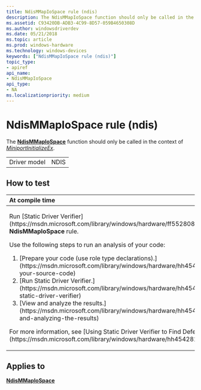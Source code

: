 ```yaml
---
title: NdisMMapIoSpace rule (ndis)
description: The NdisMMapIoSpace function should only be called in the context of MiniportInitializeEx.
ms.assetid: C93420DB-ADB3-4C99-8D57-059B4650308D
ms.author: windowsdriverdev
ms.date: 05/21/2018
ms.topic: article
ms.prod: windows-hardware
ms.technology: windows-devices
keywords: ["NdisMMapIoSpace rule (ndis)"]
topic_type:
- apiref
api_name:
- NdisMMapIoSpace
api_type:
- NA
ms.localizationpriority: medium
---
```


# NdisMMapIoSpace rule (ndis)


The [**NdisMMapIoSpace**](https://msdn.microsoft.com/library/windows/hardware/ff563613) function should only be called in the context of [*MiniportInitializeEx*](https://msdn.microsoft.com/library/windows/hardware/ff559389).

|              |      |
|--------------|------|
| Driver model | NDIS |

How to test
-----------

<table>
<colgroup>
<col width="100%" />
</colgroup>
<thead>
<tr class="header">
<th align="left">At compile time</th>
</tr>
</thead>
<tbody>
<tr class="odd">
<td align="left"><p>Run [Static Driver Verifier](https://msdn.microsoft.com/library/windows/hardware/ff552808) and specify the <strong>NdisMMapIoSpace</strong> rule.</p>
Use the following steps to run an analysis of your code:
<ol>
<li>[Prepare your code (use role type declarations).](https://msdn.microsoft.com/library/windows/hardware/hh454281#preparing-your-source-code)</li>
<li>[Run Static Driver Verifier.](https://msdn.microsoft.com/library/windows/hardware/hh454281#running-static-driver-verifier)</li>
<li>[View and analyze the results.](https://msdn.microsoft.com/library/windows/hardware/hh454281#viewing-and-analyzing-the-results)</li>
</ol>
<p>For more information, see [Using Static Driver Verifier to Find Defects in Drivers](https://msdn.microsoft.com/library/windows/hardware/hh454281).</p></td>
</tr>
</tbody>
</table>

Applies to
----------

[**NdisMMapIoSpace**](https://msdn.microsoft.com/library/windows/hardware/ff563613)
 

 





